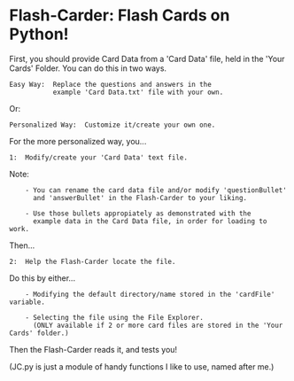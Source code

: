 # Flash-Carder: Flash Cards on Python!
  
First, you should provide Card Data from a 'Card Data' file, 
held in the 'Your Cards' Folder. You can do this in two ways.

    Easy Way:  Replace the questions and answers in the 
               example 'Card Data.txt' file with your own. 
    
Or:

    Personalized Way:  Customize it/create your own one.
    
For the more personalized way, you...

    1:  Modify/create your 'Card Data' text file.

Note:

        - You can rename the card data file and/or modify 'questionBullet'  
          and 'answerBullet' in the Flash-Carder to your liking.

        - Use those bullets appropiately as demonstrated with the
          example data in the Card Data file, in order for loading to work. 
          
Then...

    2:  Help the Flash-Carder locate the file.
      
Do this by either...

        - Modifying the default directory/name stored in the 'cardFile' variable.
        
        - Selecting the file using the File Explorer. 
          (ONLY available if 2 or more card files are stored in the 'Your Cards' folder.)
          
Then the Flash-Carder reads it, and tests you!
 
(JC.py is just a module of handy functions I like to use, named after me.)
